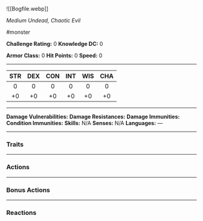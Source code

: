 ![[Bogfile.webp]]

*Medium Undead, Chaotic Evil*

#monster

**Challenge Rating:** 0
**Knowledge DC:** 0

**Armor Class:** 0
**Hit Points:** 0
**Speed:** 0

---
STR | DEX | CON | INT | WIS | CHA
:--:|:---:|:---:|:---:|:---:|:---:
0   | 0   | 0   | 0   | 0   | 0 
+0  | +0  | +0  | +0  | +0  | +0  

---
**Damage Vulnerabilities:**
**Damage Resistances:**
**Damage Immunities:**
**Condition Immunities:**
**Skills:** N/A
**Senses:** N/A
**Languages:** —

---
### **Traits**

---
### **Actions**

---
### **Bonus Actions**

---
### **Reactions**